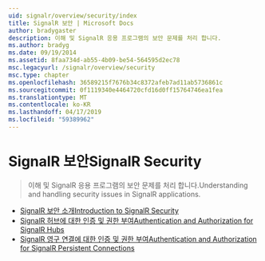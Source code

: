 ```yaml
---
uid: signalr/overview/security/index
title: SignalR 보안 | Microsoft Docs
author: bradygaster
description: 이해 및 SignalR 응용 프로그램의 보안 문제를 처리 합니다.
ms.author: bradyg
ms.date: 09/19/2014
ms.assetid: 8faa734d-ab55-4b09-be54-564595d2ec78
msc.legacyurl: /signalr/overview/security
msc.type: chapter
ms.openlocfilehash: 36589215f7676b34c8372afeb7ad11ab5736861c
ms.sourcegitcommit: 0f1119340e4464720cfd16d0ff15764746ea1fea
ms.translationtype: MT
ms.contentlocale: ko-KR
ms.lasthandoff: 04/17/2019
ms.locfileid: "59389962"
---
```

# <a name="signalr-security"></a><span data-ttu-id="0a4b0-103">SignalR 보안</span><span class="sxs-lookup"><span data-stu-id="0a4b0-103">SignalR Security</span></span>

> <span data-ttu-id="0a4b0-104">이해 및 SignalR 응용 프로그램의 보안 문제를 처리 합니다.</span><span class="sxs-lookup"><span data-stu-id="0a4b0-104">Understanding and handling security issues in SignalR applications.</span></span>


- [<span data-ttu-id="0a4b0-105">SignalR 보안 소개</span><span class="sxs-lookup"><span data-stu-id="0a4b0-105">Introduction to SignalR Security</span></span>](introduction-to-security.md)
- [<span data-ttu-id="0a4b0-106">SignalR 허브에 대한 인증 및 권한 부여</span><span class="sxs-lookup"><span data-stu-id="0a4b0-106">Authentication and Authorization for SignalR Hubs</span></span>](hub-authorization.md)
- [<span data-ttu-id="0a4b0-107">SignalR 영구 연결에 대한 인증 및 권한 부여</span><span class="sxs-lookup"><span data-stu-id="0a4b0-107">Authentication and Authorization for SignalR Persistent Connections</span></span>](persistent-connection-authorization.md)
